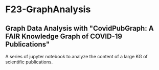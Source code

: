 # F23-GraphAnalysis

## Graph Data Analysis with "CovidPubGraph: A FAIR Knowledge Graph of COVID-19 Publications"


A series of jupyter notebook to analyze the content of a large KG of scientific publications.
